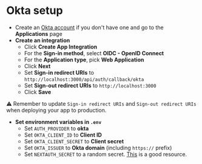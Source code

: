 # Okta setup

- Create an [Okta account](https://login.okta.com/signin/register/) if you don't have one and go to the **Applications** page
- **Create an integration**
  - Click **Create App Integration**
  - For the **Sign-in method**, select **OIDC - OpenID Connect**
  - For the **Application type**, pick **Web Application**
  - Click **Next**
  - Set **Sign-in redirect URIs** to `http://localhost:3000/api/auth/callback/okta`
  - Set **Sign-out redirect URIs** to `http://localhost:3000`
  - Click **Save**

⚠️ Remember to update `Sign-in redirect URIs` and `Sign-out redirect URIs` when deploying your app to production.

- **Set environment variables in `.env`**
  - Set `AUTH_PROVIDER` to **okta**
  - Set `OKTA_CLIENT_ID` to **Client ID**
  - Set `OKTA_CLIENT_SECRET` to **Client secret**
  - Set `OKTA_ISSUER` to **Okta domain** (including `https://` prefix)
  - Set `NEXTAUTH_SECRET` to a random secret. [This](https://generate-secret.now.sh/32) is a good resource.
